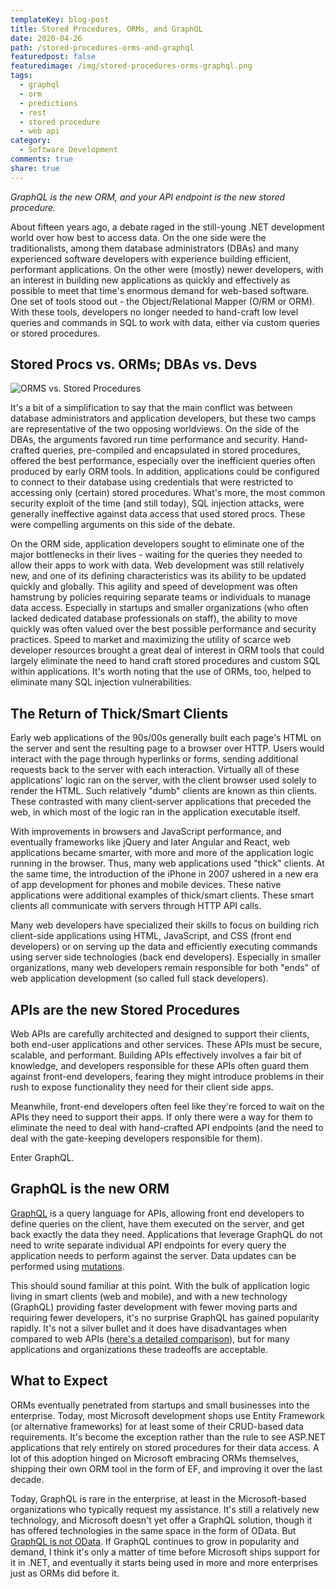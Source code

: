 ```yaml
---
templateKey: blog-post
title: Stored Procedures, ORMs, and GraphQL
date: 2020-04-26
path: /stored-procedures-orms-and-graphql
featuredpost: false
featuredimage: /img/stored-procedures-orms-graphql.png
tags:
  - graphql
  - orm
  - predictions
  - rest
  - stored procedure
  - web api
category:
  - Software Development
comments: true
share: true
---
```


_GraphQL is the new ORM, and your API endpoint is the new stored procedure._

About fifteen years ago, a debate raged in the still-young .NET development world over how best to access data. On the one side were the traditionalists, among them database administrators (DBAs) and many experienced software developers with experience building efficient, performant applications. On the other were (mostly) newer developers, with an interest in building new applications as quickly and effectively as possible to meet that time's enormous demand for web-based software. One set of tools stood out - the Object/Relational Mapper (O/RM or ORM). With these tools, developers no longer needed to hand-craft low level queries and commands in SQL to work with data, either via custom queries or stored procedures.

## Stored Procs vs. ORMs; DBAs vs. Devs

![ORMS vs. Stored Procedures](/img/orms-vs-stored-procedures-1536x1023.jpg)

It's a bit of a simplification to say that the main conflict was between database administrators and application developers, but these two camps are representative of the two opposing worldviews. On the side of the DBAs, the arguments favored run time performance and security. Hand-crafted queries, pre-compiled and encapsulated in stored procedures, offered the best performance, especially over the inefficient queries often produced by early ORM tools. In addition, applications could be configured to connect to their database using credentials that were restricted to accessing only (certain) stored procedures. What's more, the most common security exploit of the time (and still today), SQL injection attacks, were generally ineffective against data access that used stored procs. These were compelling arguments on this side of the debate.

On the ORM side, application developers sought to eliminate one of the major bottlenecks in their lives - waiting for the queries they needed to allow their apps to work with data. Web development was still relatively new, and one of its defining characteristics was its ability to be updated quickly and globally. This agility and speed of development was often hamstrung by policies requiring separate teams or individuals to manage data access. Especially in startups and smaller organizations (who often lacked dedicated database professionals on staff), the ability to move quickly was often valued over the best possible performance and security practices. Speed to market and maximizing the utility of scarce web developer resources brought a great deal of interest in ORM tools that could largely eliminate the need to hand craft stored procedures and custom SQL within applications. It's worth noting that the use of ORMs, too, helped to eliminate many SQL injection vulnerabilities.

## The Return of Thick/Smart Clients

Early web applications of the 90s/00s generally built each page's HTML on the server and sent the resulting page to a browser over HTTP. Users would interact with the page through hyperlinks or forms, sending additional requests back to the server with each interaction. Virtually all of these applications' logic ran on the server, with the client browser used solely to render the HTML. Such relatively "dumb" clients are known as thin clients. These contrasted with many client-server applications that preceded the web, in which most of the logic ran in the application executable itself.

With improvements in browsers and JavaScript performance, and eventually frameworks like jQuery and later Angular and React, web applications became smarter, with more and more of the application logic running in the browser. Thus, many web applications used "thick" clients. At the same time, the introduction of the iPhone in 2007 ushered in a new era of app development for phones and mobile devices. These native applications were additional examples of thick/smart clients. These smart clients all communicate with servers through HTTP API calls.

Many web developers have specialized their skills to focus on building rich client-side applications using HTML, JavaScript, and CSS (front end developers) or on serving up the data and efficiently executing commands using server side technologies (back end developers). Especially in smaller organizations, many web developers remain responsible for both "ends" of web application development (so called full stack developers).

## APIs are the new Stored Procedures

Web APIs are carefully architected and designed to support their clients, both end-user applications and other services. These APIs must be secure, scalable, and performant. Building APIs effectively involves a fair bit of knowledge, and developers responsible for these APIs often guard them against front-end developers, fearing they might introduce problems in their rush to expose functionality they need for their client side apps.

Meanwhile, front-end developers often feel like they're forced to wait on the APIs they need to support their apps. If only there were a way for them to eliminate the need to deal with hand-crafted API endpoints (and the need to deal with the gate-keeping developers responsible for them).

Enter GraphQL.

## GraphQL is the new ORM

[GraphQL](https://graphql.org/) is a query language for APIs, allowing front end developers to define queries on the client, have them executed on the server, and get back exactly the data they need. Applications that leverage GraphQL do not need to write separate individual API endpoints for every query the application needs to perform against the server. Data updates can be performed using [mutations](https://graphql.org/graphql-js/mutations-and-input-types/).

This should sound familiar at this point. With the bulk of application logic living in smart clients (web and mobile), and with a new technology (GraphQL) providing faster development with fewer moving parts and requiring fewer developers, it's no surprise GraphQL has gained popularity rapidly. It's not a silver bullet and it does have disadvantages when compared to web APIs ([here's a detailed comparison](https://goodapi.co/blog/rest-vs-graphql)), but for many applications and organizations these tradeoffs are acceptable.

## What to Expect

ORMs eventually penetrated from startups and small businesses into the enterprise. Today, most Microsoft development shops use Entity Framework (or alternative frameworks) for at least some of their CRUD-based data requirements. It's become the exception rather than the rule to see ASP.NET applications that rely entirely on stored procedures for their data access. A lot of this adoption hinged on Microsoft embracing ORMs themselves, shipping their own ORM tool in the form of EF, and improving it over the last decade.

Today, GraphQL is rare in the enterprise, at least in the Microsoft-based organizations who typically request my assistance. It's still a relatively new technology, and Microsoft doesn't yet offer a GraphQL solution, though it has offered technologies in the same space in the form of OData. But [GraphQL is not OData](https://jeffhandley.com/2018-09-13/graphql-is-not-odata). If GraphQL continues to grow in popularity and demand, I think it's only a matter of time before Microsoft ships support for it in .NET, and eventually it starts being used in more and more enterprises just as ORMs did before it.
